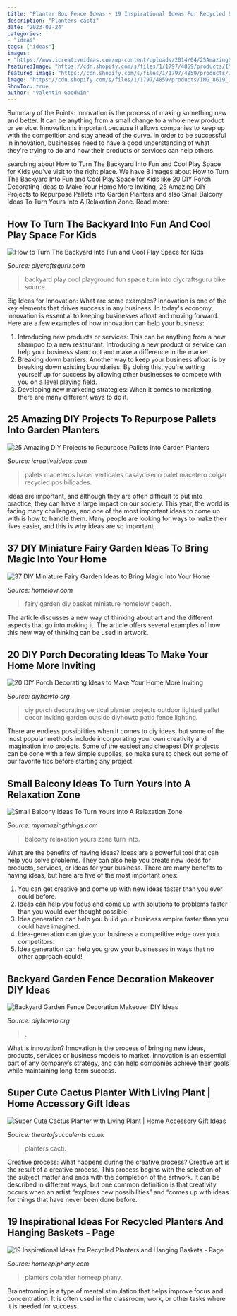 ```yaml
---
title: "Planter Box Fence Ideas ~ 19 Inspirational Ideas For Recycled Planters And Hanging Baskets"
description: "Planters cacti"
date: "2023-02-24"
categories:
- "ideas"
tags: ["ideas"]
images:
- "https://www.icreativeideas.com/wp-content/uploads/2014/04/25AmazingDIYProjectstoRepurposePalletsintoGardenPlanters12.jpg"
featuredImage: "https://cdn.shopify.com/s/files/1/1797/4859/products/IMG_8619_2048x.jpg?v=1541678165"
featured_image: "https://cdn.shopify.com/s/files/1/1797/4859/products/IMG_8619_2048x.jpg?v=1541678165"
image: "https://cdn.shopify.com/s/files/1/1797/4859/products/IMG_8619_2048x.jpg?v=1541678165"
ShowToc: true
author: "Valentin Goodwin"
---
```



Summary of the Points:
Innovation is the process of making something new and better. It can be anything from a small change to a whole new product or service. Innovation is important because it allows companies to keep up with the competition and stay ahead of the curve. In order to be successful in innovation, businesses need to have a good understanding of what they're trying to do and how their products or services can help others.

	

		
searching about How to Turn The Backyard Into Fun and Cool Play Space for Kids you've visit to the right place. We have 8 Images about How to Turn The Backyard Into Fun and Cool Play Space for Kids like 20 DIY Porch Decorating Ideas to Make Your Home More Inviting, 25 Amazing DIY Projects to Repurpose Pallets into Garden Planters and also Small Balcony Ideas To Turn Yours Into A Relaxation Zone. Read more:
		
    
## How To Turn The Backyard Into Fun And Cool Play Space For Kids

<img loading=lazy src="https://www.diycraftsguru.com/wp-content/uploads/2016/04/09-kids-backyard-playground.jpg" onerror="this.onerror=null;this.src='https://tse3.mm.bing.net/th?id=OIP.jkRLF15RDcc0s9Hzyd3nqwHaJ4&amp;pid=15.1';" alt="How to Turn The Backyard Into Fun and Cool Play Space for Kids">

_Source: diycraftsguru.com_

>backyard play cool playground fun space turn into diycraftsguru bike source. 

	

Big Ideas for Innovation: What are some examples?
Innovation is one of the key elements that drives success in any business. In today's economy, innovation is essential to keeping businesses afloat and moving forward. Here are a few examples of how innovation can help your business: 
1. Introducing new products or services: This can be anything from a new shampoo to a new restaurant. Introducing a new product or service can help your business stand out and make a difference in the market. 
2. Breaking down barriers: Another way to keep your business afloat is by breaking down existing boundaries. By doing this, you're setting yourself up for success by allowing other businesses to compete with you on a level playing field. 
3. Developing new marketing strategies: When it comes to marketing, there are many different ways to do it.

    
## 25 Amazing DIY Projects To Repurpose Pallets Into Garden Planters

<img loading=lazy src="https://www.icreativeideas.com/wp-content/uploads/2014/04/25AmazingDIYProjectstoRepurposePalletsintoGardenPlanters12.jpg" onerror="this.onerror=null;this.src='https://tse2.mm.bing.net/th?id=OIP.b86TxyM6kXkF-ednWNv7zQHaGg&amp;pid=15.1';" alt="25 Amazing DIY Projects to Repurpose Pallets into Garden Planters">

_Source: icreativeideas.com_

>palets maceteros hacer verticales casaydiseno palet macetero colgar recycled posibilidades. 

	

Ideas are important, and although they are often difficult to put into practice, they can have a large impact on our society. This year, the world is facing many challenges, and one of the most important ideas to come up with is how to handle them. Many people are looking for ways to make their lives easier, and this is why ideas are so important.

    
## 37 DIY Miniature Fairy Garden Ideas To Bring Magic Into Your Home

<img loading=lazy src="https://www.homelovr.com/wp-content/uploads/2017/06/Fairy-World-in-a-Basket.jpg" onerror="this.onerror=null;this.src='https://tse1.mm.bing.net/th?id=OIP.IzYk9ZWHLSdcIaUQYxOMVwHaJ4&amp;pid=15.1';" alt="37 DIY Miniature Fairy Garden Ideas to Bring Magic Into Your Home">

_Source: homelovr.com_

>fairy garden diy basket miniature homelovr beach. 

	

The article discusses a new way of thinking about art and the different aspects that go into making it. The article offers several examples of how this new way of thinking can be used in artwork.

    
## 20 DIY Porch Decorating Ideas To Make Your Home More Inviting

<img loading=lazy src="http://www.diyhowto.org/wp-content/uploads/DIY-Lighted-Vertical-Planter-Wall-20-DIY-Porch-Decorating-Ideas-Projects-DIYHowto.jpg" onerror="this.onerror=null;this.src='https://tse1.mm.bing.net/th?id=OIP.X1AWllCUVWD_GoupggJNMwHaKD&amp;pid=15.1';" alt="20 DIY Porch Decorating Ideas to Make Your Home More Inviting">

_Source: diyhowto.org_

>diy porch decorating vertical planter projects outdoor lighted pallet decor inviting garden outside diyhowto patio fence lighting. 

	

There are endless possibilities when it comes to diy ideas, but some of the most popular methods include incorporating your own creativity and imagination into projects. Some of the easiest and cheapest DIY projects can be done with a few simple supplies, so make sure to check out some of our favorite tips before starting any project.

    
## Small Balcony Ideas To Turn Yours Into A Relaxation Zone

<img loading=lazy src="https://myamazingthings.com/wp-content/uploads/2017/08/small-balcony-ideas-4.jpg" onerror="this.onerror=null;this.src='https://tse3.mm.bing.net/th?id=OIP.7Zr1n1zSEKktPr042skX9QHaLA&amp;pid=15.1';" alt="Small Balcony Ideas To Turn Yours Into A Relaxation Zone">

_Source: myamazingthings.com_

>balcony relaxation yours zone turn into. 

	

What are the benefits of having ideas?
Ideas are a powerful tool that can help you solve problems. They can also help you create new ideas for products, services, or ideas for your business. There are many benefits to having ideas, but here are five of the most important ones: 
1. You can get creative and come up with new ideas faster than you ever could before. 
2. Ideas can help you focus and come up with solutions to problems faster than you would ever thought possible. 
3. Idea generation can help you build your business empire faster than you could have imagined. 
4. Idea-generation can give your business a competitive edge over your competitors.
5. Idea generation can help you grow your businesses in ways that no other approach could!

    
## Backyard Garden Fence Decoration Makeover DIY Ideas

<img loading=lazy src="https://www.diyhowto.org/wp-content/uploads/DIY-Metal-Flower-Garden-Fence-Decor-20-Fence-Decoration-Makeover-DIY-Ideas-DIYHowto.jpg" onerror="this.onerror=null;this.src='https://tse3.mm.bing.net/th?id=OIP.CfBWLJtQSjk-m2t2pbmnbwHaLH&amp;pid=15.1';" alt="Backyard Garden Fence Decoration Makeover DIY Ideas">

_Source: diyhowto.org_

>. 

	

What is innovation?
Innovation is the process of bringing new ideas, products, services or business models to market. Innovation is an essential part of any company’s strategy, and can help companies achieve their goals while maintaining long-term success.

    
## Super Cute Cactus Planter With Living Plant | Home Accessory Gift Ideas

<img loading=lazy src="https://cdn.shopify.com/s/files/1/1797/4859/products/IMG_8619_2048x.jpg?v=1541678165" onerror="this.onerror=null;this.src='https://tse4.mm.bing.net/th?id=OIP.tCkDR5CXUXiSfugfbXI4jAHaG3&amp;pid=15.1';" alt="Super Cute Cactus Planter with Living Plant | Home Accessory Gift Ideas">

_Source: theartofsucculents.co.uk_

>planters cacti. 

	

Creative process: What happens during the creative process?
Creative art is the result of a creative process. This process begins with the selection of the subject matter and ends with the completion of the artwork. It can be described in different ways, but one common definition is that creativity occurs when an artist “explores new possibilities” and “comes up with ideas for things that have never been done before.

    
## 19 Inspirational Ideas For Recycled Planters And Hanging Baskets - Page

<img loading=lazy src="https://homeepiphany.com/wp-content/uploads/2016/04/19-Inspirational-Ideas-for-Recycled-Hanging-Baskets-9.jpg" onerror="this.onerror=null;this.src='https://tse2.mm.bing.net/th?id=OIP.VwMQSfpGM2FFnM6LlAh5HAHaJG&amp;pid=15.1';" alt="19 Inspirational Ideas for Recycled Planters and Hanging Baskets - Page">

_Source: homeepiphany.com_

>planters colander homeepiphany. 

	

Brainstroming is a type of mental stimulation that helps improve focus and concentration. It is often used in the classroom, work, or other tasks where it is needed for success.

